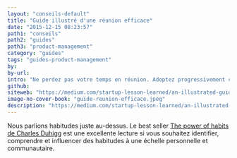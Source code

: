 ```yaml
---
layout: "conseils-default"
title: "Guide illustré d'une réunion efficace"
date: "2015-12-15 08:23:57"
path1: "conseils"
path2: "guides"
path3: "product-management"
category: "guides"
tags: "guides-product-management"
by:
by-url:
intro: "Ne perdez pas votre temps en réunion. Adoptez progressivement ces quelques habitudes pour être efficace."
github:
siteweb: "https://medium.com/startup-lesson-learned/an-illustrated-guide-to-better-meetings-acc1aa66c3ca#.gpame51ut"
image-no-cover-book: "guide-reunion-efficace.jpeg"
description: "https://medium.com/startup-lesson-learned/an-illustrated-guide-to-better-meetings-acc1aa66c3ca#.7tyms9ifa"
---
```

Nous parlions habitudes juste au-dessus. Le best seller [The power of habits de Charles Duhigg](http://www.amazon.fr/gp/product/1847946240/ref=as_li_tl?ie=UTF8&camp=1642&creative=6746&creativeASIN=1847946240&linkCode=as2&tag=mdw-21) est une excellente lecture si vous souhaitez identifier, comprendre et influencer des habitudes à une échelle personnelle et communautaire.
